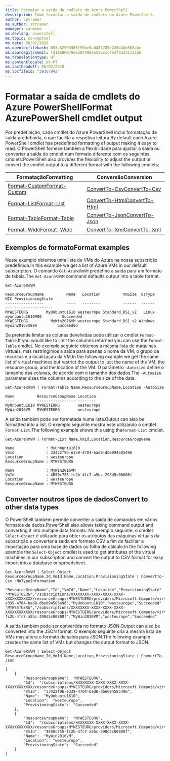 ```yaml
---
title: Formatar a saída de cmdlets do Azure PowerShell
description: Como formatar a saída de cmdlets do Azure PowerShell.
author: sptramer
ms.author: sttramer
manager: carmonm
ms.devlang: powershell
ms.topic: conceptual
ms.date: 06/07/2018
ms.openlocfilehash: 833c82903305f99be5ad43f707e22644bb568abe
ms.sourcegitcommit: fd11600079ee3844986552bccc4e274a231332b6
ms.translationtype: HT
ms.contentlocale: pt-PT
ms.lasthandoff: 08/02/2018
ms.locfileid: "39367842"
---
```

# <a name="format-azurepowershell-cmdlet-output"></a><span data-ttu-id="fea48-103">Formatar a saída de cmdlets do Azure PowerShell</span><span class="sxs-lookup"><span data-stu-id="fea48-103">Format AzurePowerShell cmdlet output</span></span>

<span data-ttu-id="fea48-104">Por predefinição, cada cmdlet do Azure PowerShell inclui formatação de saída predefinida, o que facilita a respetiva leitura.</span><span class="sxs-lookup"><span data-stu-id="fea48-104">By default each Azure PowerShell cmdlet has predefined formatting of output making it easy to read.</span></span>  <span data-ttu-id="fea48-105">O PowerShell fornece também a flexibilidade para ajustar a saída ou converter a saída do cmdlet num formato diferente com os seguintes cmdlets:</span><span class="sxs-lookup"><span data-stu-id="fea48-105">PowerShell also provides the flexibility to adjust the output or convert the cmdlet output to a different format with the following cmdlets:</span></span>

| <span data-ttu-id="fea48-106">Formatação</span><span class="sxs-lookup"><span data-stu-id="fea48-106">Formatting</span></span>      | <span data-ttu-id="fea48-107">Conversão</span><span class="sxs-lookup"><span data-stu-id="fea48-107">Conversion</span></span>       |
|-----------------|------------------|
| [<span data-ttu-id="fea48-108">Format-Custom</span><span class="sxs-lookup"><span data-stu-id="fea48-108">Format-Custom</span></span>](/powershell/module/microsoft.powershell.utility/format-custom) | [<span data-ttu-id="fea48-109">ConvertTo-Csv</span><span class="sxs-lookup"><span data-stu-id="fea48-109">ConvertTo-Csv</span></span>](/powershell/module/microsoft.powershell.utility/convertto-csv)  |
| [<span data-ttu-id="fea48-110">Format-List</span><span class="sxs-lookup"><span data-stu-id="fea48-110">Format-List</span></span>](/powershell/module/microsoft.powershell.utility/format-list)   | [<span data-ttu-id="fea48-111">ConvertTo-Html</span><span class="sxs-lookup"><span data-stu-id="fea48-111">ConvertTo-Html</span></span>](/powershell/module/microsoft.powershell.utility/convertto-html) |
| [<span data-ttu-id="fea48-112">Format-Table</span><span class="sxs-lookup"><span data-stu-id="fea48-112">Format-Table</span></span>](/powershell/module/microsoft.powershell.utility/format-table)  | [<span data-ttu-id="fea48-113">ConvertTo-Json</span><span class="sxs-lookup"><span data-stu-id="fea48-113">ConvertTo-Json</span></span>](/powershell/module/microsoft.powershell.utility/convertto-json) |
| [<span data-ttu-id="fea48-114">Format-Wide</span><span class="sxs-lookup"><span data-stu-id="fea48-114">Format-Wide</span></span>](/powershell/module/microsoft.powershell.utility/format-wide)   | [<span data-ttu-id="fea48-115">ConvertTo-Xml</span><span class="sxs-lookup"><span data-stu-id="fea48-115">ConvertTo-Xml</span></span>](/powershell/module/microsoft.powershell.utility/convertto-xml)  |

## <a name="format-examples"></a><span data-ttu-id="fea48-116">Exemplos de formato</span><span class="sxs-lookup"><span data-stu-id="fea48-116">Format examples</span></span>

<span data-ttu-id="fea48-117">Neste exemplo obtemos uma lista de VMs do Azure na nossa subscrição predefinida.</span><span class="sxs-lookup"><span data-stu-id="fea48-117">In this example we get a list of Azure VMs in our default subscription.</span></span>  <span data-ttu-id="fea48-118">O comando `Get-AzureRmVM` predefine a saída para um formato de tabela.</span><span class="sxs-lookup"><span data-stu-id="fea48-118">The `Get-AzureRmVM` command defaults output into a table format.</span></span>

```azurepowershell-interactive
Get-AzureRmVM
```

```output
ResourceGroupName          Name   Location          VmSize  OsType              NIC ProvisioningState
-----------------          ----   --------          ------  ------              --- -----------------
MYWESTEURG        MyUnbuntu1610 westeurope Standard_DS1_v2   Linux myunbuntu1610980         Succeeded
MYWESTEURG          MyWin2016VM westeurope Standard_DS1_v2 Windows   mywin2016vm880         Succeeded
```

<span data-ttu-id="fea48-119">Se pretende limitar as colunas devolvidas pode utilizar o cmdlet `Format-Table`.</span><span class="sxs-lookup"><span data-stu-id="fea48-119">If you would like to limit the columns returned you can use the `Format-Table` cmdlet.</span></span> <span data-ttu-id="fea48-120">No exemplo seguinte obtemos a mesma lista de máquinas virtuais, mas restringimos a saída para apenas o nome da VM, o grupo de recursos e a localização da VM.</span><span class="sxs-lookup"><span data-stu-id="fea48-120">In the following example we get the same list of virtual machines but restrict the output to just the name of the VM, the resource group, and the location of the VM.</span></span>  <span data-ttu-id="fea48-121">O parâmetro `-Autosize` define o tamanho das colunas, de acordo com o tamanho dos dados.</span><span class="sxs-lookup"><span data-stu-id="fea48-121">The `-Autosize` parameter sizes the columns according to the size of the data.</span></span>

```azurepowershell-interactive
Get-AzureRmVM | Format-Table Name,ResourceGroupName,Location -AutoSize
```

```output
Name          ResourceGroupName Location
----          ----------------- --------
MyUnbuntu1610 MYWESTEURG        westeurope
MyWin2016VM   MYWESTEURG        westeurope
```

<span data-ttu-id="fea48-122">A saída também pode ser formatada numa lista.</span><span class="sxs-lookup"><span data-stu-id="fea48-122">Output can also be formatted into a list.</span></span> <span data-ttu-id="fea48-123">O exemplo seguinte mostra este utilizando o cmdlet `Format-List`.</span><span class="sxs-lookup"><span data-stu-id="fea48-123">The following example shows this using the`Format-List` cmdlet.</span></span>

```azurepowershell-interactive
Get-AzureRmVM | Format-List Name,VmId,Location,ResourceGroupName
```

```output
Name              : MyUnbuntu1610
VmId              : 33422f9b-e339-4704-bad8-dbe094585496
Location          : westeurope
ResourceGroupName : MYWESTEURG

Name              : MyWin2016VM
VmId              : 4650c755-fc2b-4fc7-a5bc-298d5c00808f
Location          : westeurope
ResourceGroupName : MYWESTEURG
```

## <a name="convert-to-other-data-types"></a><span data-ttu-id="fea48-124">Converter noutros tipos de dados</span><span class="sxs-lookup"><span data-stu-id="fea48-124">Convert to other data types</span></span>

<span data-ttu-id="fea48-125">O PowerShell também permite converter a saída de comandos em vários formatos de dados.</span><span class="sxs-lookup"><span data-stu-id="fea48-125">PowerShell also allows taking command output and converting it into multiple data formats.</span></span> <span data-ttu-id="fea48-126">No exemplo seguinte, o cmdlet `Select-Object` é utilizado para obter os atributos das máquinas virtuais da subscrição e converter a saída em formato CSV a fim de facilitar a importação para uma base de dados ou folha de cálculo.</span><span class="sxs-lookup"><span data-stu-id="fea48-126">In the following example the `Select-Object` cmdlet is used to get attributes of the virtual machines in our subscription and convert the output to CSV format for easy import into a database or spreadsheet.</span></span>

```azurepowershell-interactive
Get-AzureRmVM | Select-Object ResourceGroupName,Id,VmId,Name,Location,ProvisioningState | ConvertTo-Csv -NoTypeInformation
```

```output
"ResourceGroupName","Id","VmId","Name","Location","ProvisioningState"
"MYWESTUERG","/subscriptions/XXXXXXXX-XXXX-XXXX-XXXX-XXXXXXXXXXXX/resourceGroups/MYWESTUERG/providers/Microsoft.Compute/virtualMachines/MyUnbuntu1610","33422f9b-e339-4704-bad8-dbe094585496","MyUnbuntu1610","westeurope","Succeeded"
"MYWESTUERG","/subscriptions/XXXXXXXX-XXXX-XXXX-XXXX-XXXXXXXXXXXX/resourceGroups/MYWESTUERG/providers/Microsoft.Compute/virtualMachines/MyWin2016VM","4650c755-fc2b-4fc7-a5bc-298d5c00808f","MyWin2016VM","westeurope","Succeeded"
```

<span data-ttu-id="fea48-127">A saída também pode ser convertida no formato JSON.</span><span class="sxs-lookup"><span data-stu-id="fea48-127">Output can also be converted into the JSON format.</span></span>  <span data-ttu-id="fea48-128">O exemplo seguinte cria a mesma lista de VMs mas altera o formato de saída para JSON.</span><span class="sxs-lookup"><span data-stu-id="fea48-128">The following example creates the same list of VMs but changes the output format to JSON.</span></span>

```azurepowershell-interactive
Get-AzureRmVM | Select-Object ResourceGroupName,Id,VmId,Name,Location,ProvisioningState | ConvertTo-Json
```

```output
[
    {
        "ResourceGroupName":  "MYWESTEURG",
        "Id":  "/subscriptions/XXXXXXXX-XXXX-XXXX-XXXX-XXXXXXXXXXXX/resourceGroups/MYWESTEURG/providers/Microsoft.Compute/virtualMachines/MyUnbuntu1610",
        "VmId":  "33422f9b-e339-4704-bad8-dbe094585496",
        "Name":  "MyUnbuntu1610",
        "Location":  "westeurope",
        "ProvisioningState":  "Succeeded"
    },
    {
        "ResourceGroupName":  "MYWESTEURG",
        "Id":  "/subscriptions/XXXXXXXX-XXXX-XXXX-XXXX-XXXXXXXXXXXX/resourceGroups/MYWESTEURG/providers/Microsoft.Compute/virtualMachines/MyWin2016VM",
        "VmId":  "4650c755-fc2b-4fc7-a5bc-298d5c00808f",
        "Name":  "MyWin2016VM",
        "Location":  "westeurope",
        "ProvisioningState":  "Succeeded"
    }
]
```
